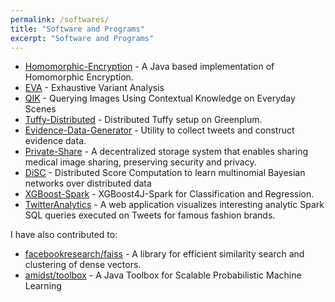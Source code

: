 ```yaml
---
permalink: /softwares/
title: "Software and Programs"
excerpt: "Software and Programs"
---
```

* [Homomorphic-Encryption](https://github.com/Arun-George-Zachariah/Homomorphic-Encryption) - A Java based implementation of Homomorphic Encryption. 
* [EVA](https://github.com/MU-Data-Science/EVA) - Exhaustive Variant Analysis
* [QIK](https://github.com/MU-Data-Science/QIK) - Querying Images Using Contextual Knowledge on Everyday Scenes
* [Tuffy-Distributed](https://github.com/Arun-George-Zachariah/Tuffy-Distributed) - Distributed Tuffy setup on Greenplum. 
* [Evidence-Data-Generator](https://github.com/Arun-George-Zachariah/Evidence-Data-Generator) - Utility to collect tweets and construct evidence data.
* [Private-Share](https://github.com/Arun-George-Zachariah/Decentralised-Storage) - A decentralized storage system that enables sharing medical image sharing, preserving security and privacy.
* [DiSC](https://github.com/Arun-George-Zachariah/DiSC_Demo) - Distributed Score Computation to learn multinomial Bayesian networks over distributed data
* [XGBoost-Spark](https://github.com/Arun-George-Zachariah/XGBoost-Spark) - XGBoost4J-Spark for Classification and Regression.
* [TwitterAnalytics](https://github.com/Arun-George-Zachariah/TwitterAnalytics) - A web application visualizes interesting analytic Spark SQL queries executed on Tweets for famous fashion brands.

I have also contributed to:
* [facebookresearch/faiss](https://github.com/facebookresearch/faiss) - A library for efficient similarity search and clustering of dense vectors.
* [amidst/toolbox](https://github.com/amidst/toolbox) - A Java Toolbox for Scalable Probabilistic Machine Learning